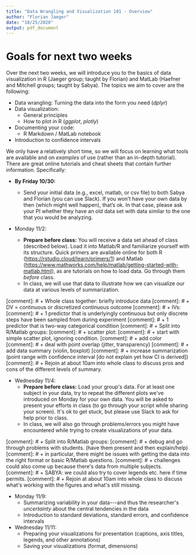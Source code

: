 ```yaml
---
title: "Data Wrangling and Visualization 101 - Overview"
author: "Florian Jaeger"
date: "10/25/2020"
output: pdf_document
---
```


# Goals for next two weeks

Over the next two weeks, we will introduce you to the basics of data visualization in R (Jaeger group; taught by Florian) and MatLab (Haefner and Mitchell groups; taught by Sabya). The topics we aim to cover are the following:

 * Data wrangling: Turning the data into the form you need (*dplyr*)
 * Data visualization:
   * General principles
   * How to plot in R (*ggplot*, *plotly*)
 * Documenting your code:
   * R Markdown / MatLab notebook
 * Introduction to confidence intervals
 
We only have a relatively short time, so we will focus on learning what tools are available and on *examples* of use (rather than an in-depth tutorial). There are great online tutorials and cheat sheets that contain further information. Specifically:

 * **By Friday 10/30:**
   * Send your initial data (e.g., excel, matlab, or csv file) to both Sabya and Florian (you can use Slack). If you won’t have your own data by then (which might well happen), that’s ok. In that case, please ask your PI whether they have an old data set with data similar to the one that you would be analyzing. 

 * Monday 11/2:
   * **Prepare before class:** You will receive a data set ahead of class (described below). Load it into Matlab/R and familiarize yourself with its structure. Quick primers are available online for both R (https://rstudio.cloud/learn/primers/1) and Matlab (https://www.mathworks.com/help/matlab/getting-started-with-matlab.html), as are tutorials on how to load data. Go through them *before* class.
   * In class, we will use that data to illustrate how we can visualize our data at various levels of summarization. 

[comment]: #  + Whole class together: briefly introduce data
[comment]: #   + DV = continuous or discretized continuous outcome
[comment]: #   + IVs:
[comment]: #     + 1 predictor that is underlyingly continuous but only discrete steps have been sampled from during experiment
[comment]: #     + 1 predictor that is two-way categorical condition
[comment]: #  + Split into R/Matlab groups:
[comment]: #   + scatter plot:
[comment]: #   + start with simple scatter plot, ignoring condition.
[comment]: #   + add color
[comment]: #   + deal with point overlap (jitter, transparency)
[comment]: #   + add data summary (violin, boxplot)
[comment]: #   + increase summarization (point range with confidence interval [do not explain yet how CI is derived])
[comment]: #  + Rejoin at about 10am into whole class to discuss pros and cons of the different levels of summary.

 * Wednesday 11/4: 
   * **Prepare before class:** Load your group's data. For at least one subject in your data, try to repeat the different plots we've introduced on Monday for your own data. You will be asked to present your efforts in class (to go through your script while sharing your screen). It's ok to get stuck, but please use Slack to ask for help prior to class. 
   * In class, we will also go through problems/errors you might have encountered while trying to create visualizations of your data. 

[comment]: #  + Split into R/Matlab groups: 
[comment]: #   + debug and go through problems with students. (have them present and then explain/help) 
[comment]: #   + in particular, there might be issues with getting the data into the right format or basic R/Matlab questions.
[comment]: #   + challenges could also come up because there's data from multiple subjects.
[comment]: #   + SABYA: we could also try to cover legends etc. here if time permits. 
[comment]: #  + Rejoin at about 10am into whole class to discuss what's working with the figures and what's still missing.

 * Monday 11/9:
   * Summarizing variability in your data---and thus the researcher's *uncertainty* about the central tendencies in the data
   * Introduction to standard deviations, standard errors, and confidence intervals
 * Wednesday 11/11:
   * Preparing your visualizations for presentation (captions, axis titles, legends, and other annotations)
   * Saving your visualizations (format, dimensions)
 
